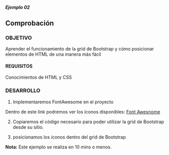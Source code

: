##### Ejemplo 02
## Comprobación

### OBJETIVO
Aprender el funcionamiento de la grid de Bootstrap y cómo posicionar elementos de HTML de una manera más fácil

#### REQUISITOS

Conocimientos de HTML y CSS


### DESARROLLO

1. Implementaremos FontAwesome en el proyecto

<link rel="stylesheet" href="https://use.fontawesome.com/releases/v5.7.0/css/all.css" integrity="sha384-lZN37f5QGtY3VHgisS14W3ExzMWZxybE1SJSEsQp9S+oqd12jhcu+A56Ebc1zFSJ" crossorigin="anonymous">

Dentro de este link podremos ver los iconos disponibles:
[Font Awesnome](https://fontawesome.com/icons?d=gallery&q=travel&m=free)

2. Copiaremos el código necesario para poder utilizar la grid de Bootstrap desde su sitio.

3. posicionamos los iconos dentro del grid de Bootstrap


__Nota:__ Este ejemplo se realiza en 10 mins o menos.
